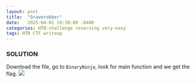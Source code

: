 ```yaml
---
layout: post
title:  "Graverobber"
date:   2025-04-01 19:30:00 -0400
categories: HTB-challenge reversing very-easy
tags: HTB CTF writeup
---
```


### SOLUTION

Download the file, go to `BinaryNinja`, look for main function and we get the flag.
![](assets/img/htb/graverobber/1.png)
